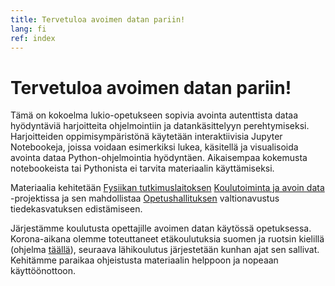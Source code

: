 ```yaml
---
title: Tervetuloa avoimen datan pariin!
lang: fi
ref: index
---
```


# Tervetuloa avoimen datan pariin!

Tämä on kokoelma lukio-opetukseen sopivia avointa autenttista dataa hyödyntäviä harjoitteita ohjelmointiin ja datankäsittelyyn perehtymiseksi.
Harjoitteiden oppimisympäristönä käytetään interaktiivisia Jupyter Notebookeja, joissa voidaan esimerkiksi lukea, käsitellä ja visualisoida avointa dataa Python-ohjelmointia hyödyntäen. Aikaisempaa kokemusta notebookeista tai Pythonista ei tarvita materiaalin käyttämiseksi.

Materiaalia kehitetään [Fysiikan tutkimuslaitoksen](https://www.hip.fi) [Koulutoiminta ja avoin data](https://www.hip.fi/research/education-and-open-data/) -projektissa ja sen mahdollistaa [Opetushallituksen](https://www.oph.fi/) valtionavustus tiedekasvatuksen edistämiseen.

Järjestämme koulutusta opettajille avoimen datan käytössä opetuksessa. Korona-aikana olemme toteuttaneet etäkoulutuksia suomen ja ruotsin kielillä (ohjelma [täällä](https://indico.cern.ch/event/1083137/)), seuraava lähikoulutus järjestetään kunhan ajat sen sallivat. Kehitämme paraikaa ohjeistusta materiaalin helppoon ja nopeaan käyttöönottoon.
